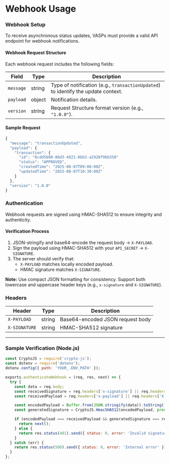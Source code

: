 
# Webhook Usage

### Webhook Setup

To receive asynchronous status updates, VASPs must provide a valid API endpoint for webhook notifications.

#### Webhook Request Structure

Each webhook request includes the following fields:

| Field     | Type   | Description                                                                       |
| --------- | ------ | --------------------------------------------------------------------------------- |
| `message` | string | Type of notification (e.g., `transactionUpdated`) to identify the update context. |
| `payload` | object | Notification details.                                                             |
| `version` | string | Request Structure format version (e.g., `"1.0.0"`).                               |

#### Sample Request

```javascript
{
  "message": "transactionUpdated",
  "payload": {
    "transaction": {
      "id": "8cdd5b98-86d3-4921-8bb3-a2920f9bb350"
      "status": "APPROVED",
      "createdTime": "2025-08-07T09:00:00Z",
      "updatedTime": "2025-08-07T10:30:00Z"
    }
  },
  "version": "1.0.0"
}
```

### Authentication

Webhook requests are signed using HMAC-SHA512 to ensure integrity and authenticity.

#### Verification Process

1. JSON-stringify and base64-encode the request body → `X-PAYLOAD`.
2. Sign the payload using HMAC-SHA512 with your `API_SECRET` → `X-SIGNATURE`.
3. The server should verify that:
   - `X-PAYLOAD` matches locally encoded payload.
   - HMAC signature matches `X-SIGNATURE`.

**Note:** Use compact JSON formatting for consistency. Support both lowercase and uppercase header keys (e.g., `x-signature` and `X-SIGNATURE`).

### Headers

| Header        | Type   | Description                      |
| ------------- | ------ | -------------------------------- |
| `X-PAYLOAD`   | string | Base64-encoded JSON request body |
| `X-SIGNATURE` | string | HMAC-SHA512 signature            |

---

### Sample Verification (Node.js)

```javascript
const CryptoJS = require('crypto-js');
const dotenv = require('dotenv');
dotenv.config({ path: 'YOUR_.ENV_PATH' });

exports.authenticateWebhook = (req, res, next) => {
  try {
    const data = req.body;
    const receivedSignature = req.headers['x-signature'] || req.headers['X-SIGNATURE'];
    const receivedPayload = req.headers['x-payload'] || req.headers['X-PAYLOAD'];

    const encodedPayload = Buffer.from(JSON.stringify(data)).toString('base64');
    const generatedSignature = CryptoJS.HmacSHA512(encodedPayload, process.env.ONRAMP_API_SECRET).toString(CryptoJS.enc.Hex);

    if (encodedPayload === receivedPayload && generatedSignature === receivedSignature) {
      return next();
    } else {
      return res.status(401).send({ status: 0, error: 'Invalid signature' });
    }
  } catch (err) {
    return res.status(500).send({ status: 0, error: 'Internal error' });
  }
};
```

